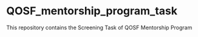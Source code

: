 # QOSF_mentorship_program_task
This repository contains the Screening Task of QOSF Mentorship Program
